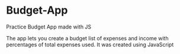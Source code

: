 # Budget-App
Practice Budget App made with JS


The app lets you create a budget list of expenses and income with percentages of total expenses used.
It was created using JavaScript
